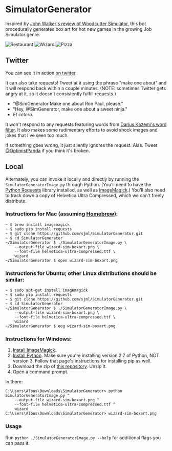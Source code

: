 SimulatorGenerator
==================

Inspired by [John Walker's review of Woodcutter Simulator](http://www.rockpapershotgun.com/2014/01/07/john-vs-the-trees-woodcutter-simulator-2013/), this bot procedurally generates box art for hot new games in the growing Job Simulator genre.

![Restaurant](http://shaneliesegang.com/tmp/restaurant-sim.png "Restaurant")
![Wizard](http://shaneliesegang.com/tmp/wizard-sim.png "Wizard")
![Pizza](http://shaneliesegang.com/tmp/pizza-sim.png "Pizza")

Twitter
-------
You can see it in action [on twitter](http://twitter.com/SimGenerator). 

It can also take requests! Tweet at it using the phrase "make one about" and it will respond back within a couple minutes. (NOTE: sometimes Twitter gets angry at it, so it doesn't consistently fulfill requests.)

* "@SimGenerator Make one about Ron Paul, please." 
* "Hey, @SimGenerator, make one about a sweet ninja." 
* _Et cetera_. 

It won't respond to any requests featuring words from [Darius Kazemi's word filter](https://github.com/dariusk/wordfilter). It also makes some rudimentary efforts to avoid shock images and jokes that I've seen too much. 

If something goes wrong, it just silently ignores the request. Alas. Tweet [@OptimistPanda](http://twitter.com/OptimistPanda) if you think it's broken. 


Local
-----
Alternately, you can invoke it locally and directly by running the `SimulatorGeneratorImage.py` through Python. (You'll need to have the [Python Requests](http://docs.python-requests.org/en/latest/) library installed, as well as [ImageMagick](http://imagemagick.org/).) You'll also need to track down a copy of Helvetica Ultra Compressed, which we can't freely distribute. 

### Instructions for Mac (assuming [Homebrew](http://brew.sh/)):

	~ $ brew install imagemagick
	~ $ sudo pip install requests
	~ $ git clone https://github.com/sjml/SimulatorGenerator.git
	~ $ cd SimulatorGenerator
	~/SimulatorGenerator $ ./SimulatorGeneratorImage.py \
		--output-file wizard-sim-boxart.png \
		--font-file helvetica-ultra-compressed.ttf \
		wizard
	~/SimulatorGenerator $ open wizard-sim-boxart.png

### Instructions for Ubuntu; other Linux distributions should be similar:

	~ $ sudo apt-get install imagemagick
	~ $ sudo pip install requests
	~ $ git clone https://github.com/sjml/SimulatorGenerator.git
	~ $ cd SimulatorGenerator
	~/SimulatorGenerator $ ./SimulatorGeneratorImage.py \
		--output-file wizard-sim-boxart.png \
		--font-file helvetica-ultra-compressed.ttf \
		wizard
	~/SimulatorGenerator $ eog wizard-sim-boxart.png

### Instructions for Windows:

1. [Install ImageMagick](http://www.imagemagick.org/script/binary-releases.php#windows). 
2. [Install Python](http://docs.python-guide.org/en/latest/starting/install/win/). Make sure you're installing version 2.7 of Python, NOT version 3. Follow that page's instructions for installing pip as well. 
3. Download the zip of [this repository](https://github.com/sjml/SimulatorGenerator). Unzip it.
4. Open a command prompt. 

In there:

	C:\Users\Albus\Downloads\SimulatorGenerator> python SimulatorGeneratorImage.py ^
		--output-file wizard-sim-boxart.png ^
		--font-file helvetica-ultra-compressed.ttf ^
		wizard
	C:\Users\Albus\Downloads\SimulatorGenerator> wizard-sim-boxart.png

### Usage
Run `python ./SimulatorGeneratorImage.py --help` for additional flags you can pass it. 